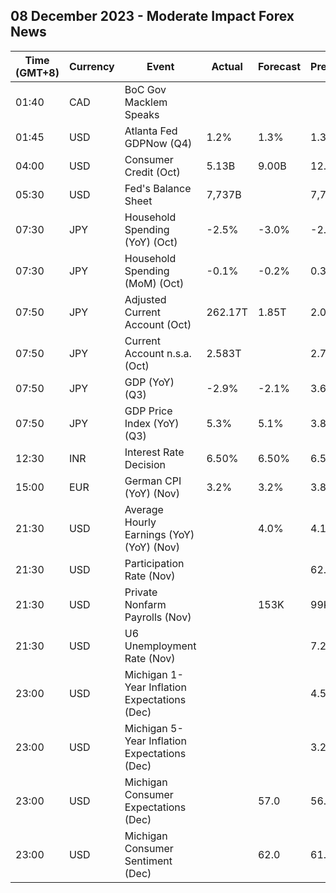 ## 08 December 2023 - Moderate Impact Forex News

| Time (GMT+8) | Currency | Event | Actual | Forecast | Previous |
|------|----------|-------|--------|----------|----------|
| 01:40 | CAD | BoC Gov Macklem Speaks |  |  |  |
| 01:45 | USD | Atlanta Fed GDPNow (Q4) | 1.2% | 1.3% | 1.3% |
| 04:00 | USD | Consumer Credit (Oct) | 5.13B | 9.00B | 12.22B |
| 05:30 | USD | Fed's Balance Sheet | 7,737B |  | 7,796B |
| 07:30 | JPY | Household Spending (YoY) (Oct) | -2.5% | -3.0% | -2.8% |
| 07:30 | JPY | Household Spending (MoM) (Oct) | -0.1% | -0.2% | 0.3% |
| 07:50 | JPY | Adjusted Current Account (Oct) | 262.17T | 1.85T | 2.01T |
| 07:50 | JPY | Current Account n.s.a. (Oct) | 2.583T |  | 2.724T |
| 07:50 | JPY | GDP (YoY) (Q3) | -2.9% | -2.1% | 3.6% |
| 07:50 | JPY | GDP Price Index (YoY) (Q3) | 5.3% | 5.1% | 3.8% |
| 12:30 | INR | Interest Rate Decision | 6.50% | 6.50% | 6.50% |
| 15:00 | EUR | German CPI (YoY) (Nov) | 3.2% | 3.2% | 3.8% |
| 21:30 | USD | Average Hourly Earnings (YoY) (YoY) (Nov) |  | 4.0% | 4.1% |
| 21:30 | USD | Participation Rate (Nov) |  |  | 62.7% |
| 21:30 | USD | Private Nonfarm Payrolls (Nov) |  | 153K | 99K |
| 21:30 | USD | U6 Unemployment Rate (Nov) |  |  | 7.2% |
| 23:00 | USD | Michigan 1-Year Inflation Expectations (Dec) |  |  | 4.5% |
| 23:00 | USD | Michigan 5-Year Inflation Expectations (Dec) |  |  | 3.2% |
| 23:00 | USD | Michigan Consumer Expectations (Dec) |  | 57.0 | 56.8 |
| 23:00 | USD | Michigan Consumer Sentiment (Dec) |  | 62.0 | 61.3 |
